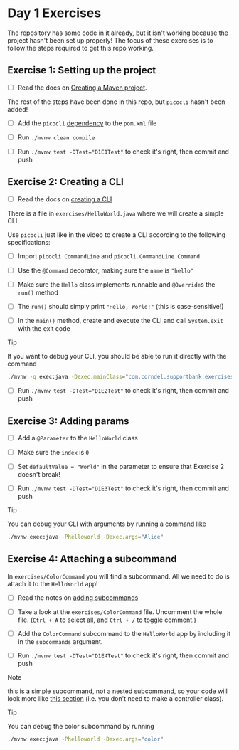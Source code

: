 # Day 1 Exercises

The repository has some code in it already, but it isn't working because the
project hasn't been set up properly! The focus of these exercises is to follow
the steps required to get this repo working.

## Exercise 1: Setting up the project

- [ ] Read the docs on
      [Creating a Maven project](https://tech-docs.corndel.com/java/creating-projects.html).

The rest of the steps have been done in this repo, but `picocli` hasn't been
added!

- [ ] Add the `picocli`
      [dependency](https://tech-docs.corndel.com/java/creating-projects.html#adding-dependencies)
      to the `pom.xml` file

- [ ] Run `./mvnw clean compile`

- [ ] Run `./mvnw test -DTest="D1E1Test"` to check it's right, then commit and
      push

## Exercise 2: Creating a CLI

- [ ] Read the docs on
      [creating a CLI](https://tech-docs.corndel.com/java/making-a-cli.html)

There is a file in `exercises/HelloWorld.java` where we will create a simple
CLI.

Use `picocli` just like in the video to create a CLI according to the following
specifications:

- [ ] Import `picocli.CommandLine` and `picocli.CommandLine.Command`

- [ ] Use the `@Command` decorator, making sure the `name` is `"hello"`

- [ ] Make sure the `Hello` class implements runnable and `@Override`s the
      `run()` method

- [ ] The `run()` should simply print `"Hello, World!"` (this is
      case-sensitive!)

- [ ] In the `main()` method, create and execute the CLI and call `System.exit`
      with the exit code

> [!TIP]
>
> If you want to debug your CLI, you should be able to run it directly with the
> command
>
> ```bash
> ./mvnw -q exec:java -Dexec.mainClass="com.corndel.supportbank.exercises.HelloWorld"
> ```

- [ ] Run `./mvnw test -DTest="D1E2Test"` to check it's right, then commit and
      push

## Exercise 3: Adding params

- [ ] Add a `@Parameter` to the `HelloWorld` class

- [ ] Make sure the `index` is `0`

- [ ] Set `defaultValue = "World"` in the parameter to ensure that Exercise 2
      doesn't break!

- [ ] Run `./mvnw test -DTest="D1E3Test"` to check it's right, then commit and
      push

> [!TIP]
>
> You can debug your CLI with arguments by running a command like
>
> ```bash
> ./mvnw exec:java -Phelloworld -Dexec.args="Alice"
> ```

## Exercise 4: Attaching a subcommand

In `exercises/ColorCommand` you will find a subcommand. All we need to do is
attach it to the `HelloWorld` app!

- [ ] Read the notes on
      [adding subcommands](https://tech-docs.corndel.com/java/adding-subcommands.html)

- [ ] Take a look at the `exercises/ColorCommand` file. Uncomment the whole
      file. (`Ctrl + A` to select all, and `Ctrl + /` to toggle comment.)

- [ ] Add the `ColorCommand` subcommand to the `HelloWorld` app by including it
      in the `subcommands` argument.

- [ ] Run `./mvnw test -DTest="D1E4Test"` to check it's right, then commit and
      push

> [!NOTE]
>
> this is a simple subcommand, not a nested subcommand, so your code will look
> more like
> [this section](https://tech-docs.corndel.com/java/adding-subcommands.html#a-simple-subcommand)
> (i.e. you don't need to make a controller class).

> [!TIP]
>
> You can debug the color subcommand by running
>
> ```bash
> ./mvnw exec:java -Phelloworld -Dexec.args="color"
> ```
